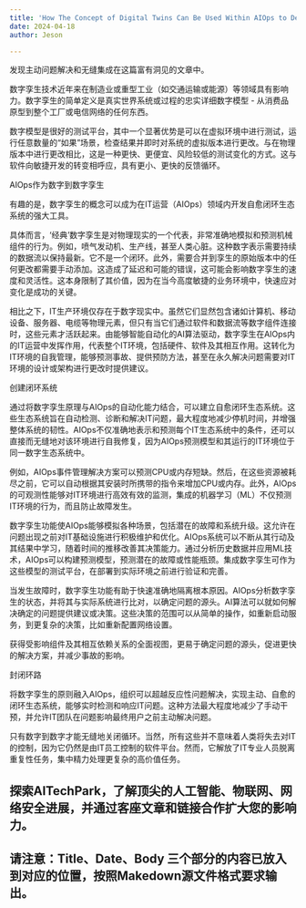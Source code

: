 ```yaml
---
title: 'How The Concept of Digital Twins Can Be Used Within AIOps to Develop Self-Healing Closed Loop Ecosystems'
date: 2024-04-18
author: Jeson

---
```


发现主动问题解决和无缝集成在这篇富有洞见的文章中。

数字孪生技术近年来在制造业或重型工业（如交通运输或能源）等领域具有影响力。数字孪生的简单定义是真实世界系统或过程的忠实详细数字模型 - 从消费品原型到整个工厂或电信网络的任何东西。

数字模型是很好的测试平台，其中一个显著优势是可以在虚拟环境中进行测试，运行任意数量的“如果”场景，检查结果并即时对系统的虚拟版本进行更改。与在物理版本中进行更改相比，这是一种更快、更便宜、风险较低的测试变化的方式。这与软件向敏捷开发的转变相呼应，具有更小、更快的反馈循环。

AIOps作为数字到数字孪生

有趣的是，数字孪生的概念可以成为在IT运营（AIOps）领域内开发自愈闭环生态系统的强大工具。

具体而言，‘经典’数字孪生是对物理现实的一个代表，非常准确地模拟和预测机械组件的行为。例如，喷气发动机、生产线，甚至人类心脏。这种数字表示需要持续的数据流以保持最新。它不是一个闭环。此外，需要合并到孪生的原始版本中的任何更改都需要手动添加。这造成了延迟和可能的错误，这可能会影响数字孪生的速度和灵活性。这本身限制了其价值，因为在当今高度敏捷的业务环境中，快速应对变化是成功的关键。

相比之下，IT生产环境仅存在于数字现实中。虽然它们显然包含诸如计算机、移动设备、服务器、电缆等物理元素，但只有当它们通过软件和数据流等数字组件连接时，这些元素才活跃起来。由能够智能自动化的AI算法驱动，数字孪生在AIOps内的IT运营中发挥作用，代表整个IT环境，包括硬件、软件及其相互作用。这转化为IT环境的自我管理，能够预测事故、提供预防方法，甚至在永久解决问题需要对IT环境的设计或架构进行更改时提供建议。

创建闭环系统

通过将数字孪生原理与AIOps的自动化能力结合，可以建立自愈闭环生态系统。这些生态系统旨在自动检测、诊断和解决IT问题，最大程度地减少停机时间，并增强整体系统的韧性。AIOps不仅准确地表示和预测每个IT生态系统中的条件，还可以直接而无缝地对该环境进行自我修复，因为AIOps预测模型和其运行的IT环境位于同一数字生态系统中。

例如，AIOps事件管理解决方案可以预测CPU或内存短缺。然后，在这些资源被耗尽之前，它可以自动根据其安装时所携带的指令来增加CPU或内存。此外，AIOps的可观测性能够对IT环境进行高效有效的监测，集成的机器学习（ML）不仅预测IT环境的行为，而且防止故障发生。

数字孪生功能使AIOps能够模拟各种场景，包括潜在的故障和系统升级。这允许在问题出现之前对IT基础设施进行积极维护和优化。AIOps系统可以不断从其行动及其结果中学习，随着时间的推移改善其决策能力。通过分析历史数据并应用ML技术，AIOps可以构建预测模型，预测潜在的故障或性能瓶颈。集成数字孪生可作为这些模型的测试平台，在部署到实际环境之前进行验证和完善。

当发生故障时，数字孪生功能有助于快速准确地隔离根本原因。AIOps分析数字孪生的状态，并将其与实际系统进行比对，以确定问题的源头。AI算法可以就如何解决确定的问题提供建议或决策。这些决策的范围可以从简单的操作，如重新启动服务，到更复杂的决策，比如重新配置网络设置。

获得受影响组件及其相互依赖关系的全面视图，更易于确定问题的源头，促进更快的解决方案，并减少事故的影响。

封闭环路

将数字孪生的原则融入AIOps，组织可以超越反应性问题解决，实现主动、自愈的闭环生态系统，能够实时检测和响应IT问题。这种方法最大程度地减少了手动干预，并允许IT团队在问题影响最终用户之前主动解决问题。

只有数字到数字才能无缝地关闭循环。当然，所有这些并不意味着人类将失去对IT的控制，因为它仍然是由IT员工控制的软件平台。然而，它解放了IT专业人员脱离重复性任务，集中精力处理更复杂的高价值任务。

探索AITechPark，了解顶尖的人工智能、物联网、网络安全进展，并通过客座文章和链接合作扩大您的影响力。
---

请注意：Title、Date、Body 三个部分的内容已放入到对应的位置，按照Makedown源文件格式要求输出。
---
